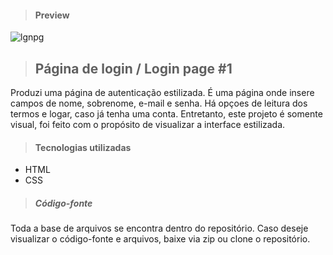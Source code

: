 > #### Preview 

![lgnpg](https://user-images.githubusercontent.com/91498761/138538920-771f5fdc-05f5-4d88-8638-1319128a0dc9.png)

> ## Página de login / Login page #1

Produzi uma página de autenticação estilizada. É uma página onde insere campos de nome, sobrenome, e-mail e senha. Há opçoes de leitura dos termos e logar, caso já tenha uma conta. Entretanto, este projeto é somente visual, foi feito com o propósito de visualizar a interface estilizada.

> #### Tecnologias utilizadas

- HTML
- CSS

> ##### Código-fonte

Toda a base de arquivos se encontra dentro do repositório. Caso deseje visualizar o código-fonte e arquivos, baixe via zip ou clone o repositório.
